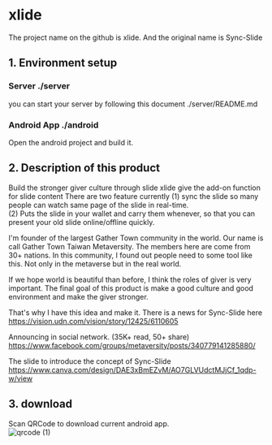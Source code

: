 # xlide
The project name on the github is xlide. 
And the original name is Sync-Slide 


## 1. Environment setup
### Server  ./server 
you can start your server by following this document ./server/README.md
### Android App ./android
Open the android project and build it. 


## 2. Description of this product
Build the stronger giver culture through slide
xlide give the add-on function for slide content
There are two feature currently
(1) sync the slide so many people can watch same page of the slide in real-time.  
(2) Puts the slide in your wallet and carry them whenever, 
so that you can present your old slide online/offline quickly.   


I'm founder of the largest Gather Town community in the world. 
Our name is call Gather Town Taiwan Metaversity. 
The members here are come from 30+ nations. 
In this community, I found out people need to some tool like this. 
Not only in the metaverse but in the real world.


If we hope world is beautiful than before,
I think the roles of giver is very important. 
The final goal of this product is make a good 
culture and good environment and make the giver stronger.


That's why I have this idea and make it.
There is a news for Sync-Slide here
https://vision.udn.com/vision/story/12425/6110605

Announcing in social network. (35K+ read, 50+ share)  
https://www.facebook.com/groups/metaversity/posts/340779141285880/

The slide to introduce the concept of Sync-Slide
https://www.canva.com/design/DAE3xBmEZvM/AO7GLVUdctMJjCf_1qdp-w/view

## 3. download
Scan QRCode to download current android app.  
![qrcode (1)](https://user-images.githubusercontent.com/12568287/162193581-c415a713-98af-44c1-b642-c3abf2af2010.png)

